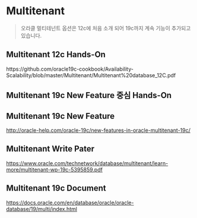 
<H1>Multitenant</H1>

>오라클 멀티테넌트 옵션은 12c에 처음 소개 되어 19c까지 계속 기능이 추가되고 있습니다.

<H2> Multitenant 12c Hands-On </H2>
https://github.com/oracle19c-cookbook/Availability-Scalability/blob/master/Multitenant/Multitenant%20database_12C.pdf

<H2> Multitenant 19c New Feature 중심 Hands-On </H2>

<H2> Multitenant 19c New Feature </H2>

 http://oracle-help.com/oracle-19c/new-features-in-oracle-multitenant-19c/

<H2> Multitenant Write Pater </H2>

https://www.oracle.com/technetwork/database/multitenant/learn-more/multitenant-wp-19c-5395859.pdf

<H2> Multitenant 19c Document </H2>

https://docs.oracle.com/en/database/oracle/oracle-database/19/multi/index.html

